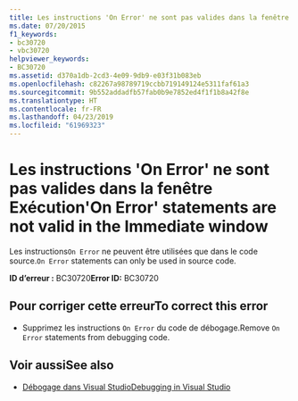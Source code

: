 ```yaml
---
title: Les instructions 'On Error' ne sont pas valides dans la fenêtre Exécution
ms.date: 07/20/2015
f1_keywords:
- bc30720
- vbc30720
helpviewer_keywords:
- BC30720
ms.assetid: d370a1db-2cd3-4e09-9db9-e03f31b083eb
ms.openlocfilehash: c82267a98789719ccbb719149124e5311faf61a3
ms.sourcegitcommit: 9b552addadfb57fab0b9e7852ed4f1f1b8a42f8e
ms.translationtype: HT
ms.contentlocale: fr-FR
ms.lasthandoff: 04/23/2019
ms.locfileid: "61969323"
---
```

# <a name="on-error-statements-are-not-valid-in-the-immediate-window"></a><span data-ttu-id="05d97-102">Les instructions 'On Error' ne sont pas valides dans la fenêtre Exécution</span><span class="sxs-lookup"><span data-stu-id="05d97-102">'On Error' statements are not valid in the Immediate window</span></span>
<span data-ttu-id="05d97-103">Les instructions`On Error` ne peuvent être utilisées que dans le code source.</span><span class="sxs-lookup"><span data-stu-id="05d97-103">`On Error` statements can only be used in source code.</span></span>  
  
 <span data-ttu-id="05d97-104">**ID d’erreur :** BC30720</span><span class="sxs-lookup"><span data-stu-id="05d97-104">**Error ID:** BC30720</span></span>  
  
## <a name="to-correct-this-error"></a><span data-ttu-id="05d97-105">Pour corriger cette erreur</span><span class="sxs-lookup"><span data-stu-id="05d97-105">To correct this error</span></span>  
  
- <span data-ttu-id="05d97-106">Supprimez les instructions `On Error` du code de débogage.</span><span class="sxs-lookup"><span data-stu-id="05d97-106">Remove `On Error` statements from debugging code.</span></span>  
  
## <a name="see-also"></a><span data-ttu-id="05d97-107">Voir aussi</span><span class="sxs-lookup"><span data-stu-id="05d97-107">See also</span></span>

- [<span data-ttu-id="05d97-108">Débogage dans Visual Studio</span><span class="sxs-lookup"><span data-stu-id="05d97-108">Debugging in Visual Studio</span></span>](/visualstudio/debugger/debugging-in-visual-studio)
